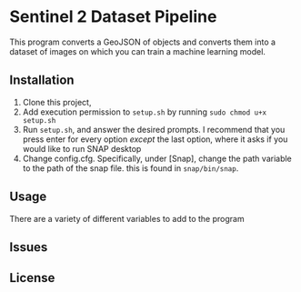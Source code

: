 # Sentinel 2 Dataset Pipeline

This program converts a GeoJSON of objects and converts them into a dataset of images on which you can train a machine learning model. 

## Installation

1. Clone this project,
2. Add execution permission to `setup.sh` by running `sudo chmod u+x setup.sh`
3. Run `setup.sh`, and answer the desired prompts. I recommend that you press enter for every option *except* the last option, where it asks if you would like to run SNAP desktop
4. Change config.cfg. Specifically, under [Snap], change the path variable to the path of the snap file. this is found in `snap/bin/snap`.

## Usage

There are a variety of different variables to add to the program 

## Issues



## License
